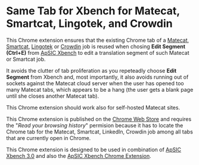 # Same Tab for Xbench for Matecat, Smartcat, Lingotek, and Crowdin
This Chrome extension ensures that the existing Chrome tab of a [Matecat](https://www.matecat.com), [Smartcat](https://www.smartcat.com), [Lingotek](https://www.lingotek.com) or [Crowdin](https://www.crowdin.com) job is reused when chosing **Edit Segment (Ctrl+E)** from [ApSIC Xbench](https://www.xbench.net) to edit a translation segment of such Matecat or Smartcat job.

It avoids the clutter of tab proliferation as you repeteadly choose **Edit Segment** from Xbench and, most importantly, it also avoids running out of sockets against the Matecat cloud server when the user has opened too many Matecat tabs, which appears to be a hang (the user gets a blank page until she closes another Matecat tab).

This Chrome extension should work also for self-hosted Matecat sites.

This Chrome extension is published on the [Chrome Web Store](https://chrome.google.com/webstore/detail/one-tab-per-job-for-matec/amlgbghdoipfolgicbijclknldenpijf) and requires the "_Read your browsing history_" permision because it has to locate the Chrome tab for the Matecat, Smartcat, LinkedIn, Crowdin job among all tabs that are currently open in Chrome.

This Chrome extension is designed to be used in combination of [ApSIC Xbench 3.0](https://www.xbench.net) and also the [ApSIC Xbench Chrome Extension](https://chrome.google.com/webstore/detail/apsic-xbench-extension/hocobnhnpniphphccgaliheohnobbdjo).
